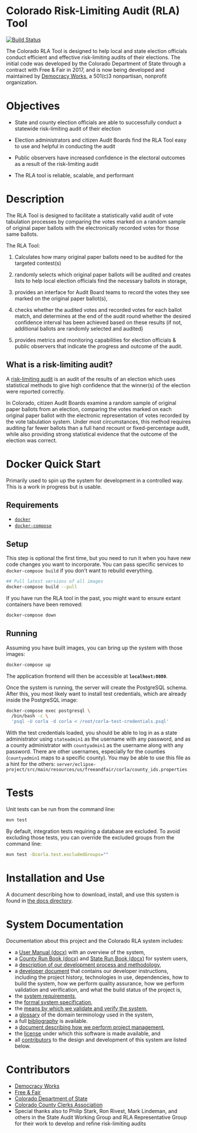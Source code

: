 # Colorado Risk-Limiting Audit (RLA) Tool

[![Build Status](https://travis-ci.org/democracyworks/ColoradoRLA.svg?branch=master)](https://travis-ci.org/democracyworks/ColoradoRLA)

The Colorado RLA Tool is designed to help local and state election officials conduct efficient and effective risk-limiting audits of their elections. The initial code was developed by the Colorado Department of State through a contract with Free & Fair in 2017, and is now being developed and maintained by [Democracy Works](https://democracy.works), a 501(c)3 nonpartisan, nonprofit organization.

# Objectives

- State and county election officials are able to successfully conduct a statewide risk-limiting audit of their election

- Election administrators and citizen Audit Boards find the RLA Tool easy to use and helpful in conducting the audit

- Public observers have increased confidence in the electoral outcomes as a result of the risk-limiting audit

- The RLA tool is reliable, scalable, and performant

# Description

The RLA Tool is designed to facilitate a statistically valid audit of vote tabulation processes by comparing the votes marked on a random sample of original paper ballots with the electronically recorded votes for those same ballots.

The RLA Tool:
1) Calculates how many original paper ballots need to be audited for the targeted contest(s)

2) randomly selects which original paper ballots will be audited and creates lists to help local election officials find the necessary ballots in storage,

3) provides an interface for Audit Board teams to record the votes they see marked on the original paper ballot(s),

4) checks whether the audited votes and recorded votes for each ballot match, and determines at the end of the audit round whether the desired confidence interval has been achieved based on these results (if not, additional ballots are randomly selected and audited)

5) provides metrics and monitoring capabilities for election officials & public observers that indicate the progress and outcome of the audit.

## What is a risk-limiting audit?

A [risk-limiting audit](https://en.wikipedia.org/wiki/Risk-limiting_audit) is an audit of the results of an election which uses statistical methods to give high confidence that the winner(s) of the election were reported correctly.

In Colorado, citizen Audit Boards examine a random sample of original paper ballots from an election, comparing the votes marked on each original paper ballot with the electronic representation of votes recorded by the vote tabulation system. Under most circumstances, this method requires auditing far fewer ballots than a full hand recount or fixed-percentage audit, while also providing strong statistical evidence that the outcome of the election was correct.

# Docker Quick Start

Primarily used to spin up the system for development in a controlled way. This
is a work in progress but is usable.

## Requirements

- [`docker`](https://docs.docker.com/install/)
- [`docker-compose`](https://docs.docker.com/compose/)

## Setup

This step is optional the first time, but you need to run it when you have new
code changes you want to incorporate. You can pass specific services to
`docker-compose build` if you don’t want to rebuild everything.

```sh
## Pull latest versions of all images
docker-compose build --pull
```

If you have run the RLA tool in the past, you might want to ensure extant
containers have been removed:

```sh
docker-compose down
```

## Running

Assuming you have built images, you can bring up the system with those images:

```sh
docker-compose up
```

The application frontend will then be accessible at **`localhost:8080`**.

Once the system is running, the server will create the PostgreSQL schema. After
this, you most likely want to install test credentials, which are already inside
the PostgreSQL image:

```sh
docker-compose exec postgresql \
  /bin/bash -c \
  'psql -U corla -d corla < /root/corla-test-credentials.psql'
```

With the test credentials loaded, you should be able to log in as a state
administrator using `stateadmin1` as the username with any password, and as a
county administrator with `countyadmin1` as the username along with any
password. There are other usernames, especially for the counties (`countyadmin1`
maps to a specific county). You may be able to use this file as a hint for the
others:
`server/eclipse-project/src/main/resources/us/freeandfair/corla/county_ids.properties`

# Tests

Unit tests can be run from the command line:

```sh
mvn test
```

By default, integration tests requiring a database are excluded. To avoid
excluding those tests, you can override the excluded groups from the command
line:

```sh
mvn test -Dcorla.test.excludedGroups=""
```

# Installation and Use

A document describing how to download, install, and use this system is
found in [the docs directory](docs/15_installation.md).

# System Documentation

Documentation about this project and the Colorado RLA system includes:
* a [User Manual (docx)](docs/user_manual.docx)
  with an overview of the system,
* a [County Run Book (docx)](docs/county_runbook.docx) and
  [State Run Book (docx)](docs/sos_runbook.docx) for system users,
* a [description of our development process and methodology](docs/35_methodology.md),
* a [developer document](docs/25_developer.md) that contains our
  developer instructions, including the project history, technologies
  in use, dependencies, how to build the system, how we perform
  quality assurance, how we perform validation and verification, and
  what the build status of the project is,
* the [system requirements](docs/50_requirements.md),
* the [formal system specification](docs/55_specification.md),
* the [means by which we validate and verify the system](docs/40_v_and_v.md),
* a [glossary](docs/89_glossary.md) of the domain terminology used in
  the system,
* a full [bibliography](docs/99_bibliography.md) is available.
* a [document describing how we perform project management](docs/30_project_management.md),
* the [license](LICENSE.md) under which this software is made available,
  and
* all [contributors](#contributors) to the design and development of
  this system are listed below.

# Contributors

* [Democracy Works](https://democracy.works)
* [Free & Fair](https://http://freeandfair.us)
* [Colorado Department of State](https://www.sos.state.co.us/pubs/elections/auditCenter.html)
* [Colorado County Clerks Association](www.clerkandrecorder.org/)
* Special thanks also to Philip Stark, Ron Rivest, Mark Lindeman, and others in the State Audit Working Group and RLA Representative Group for their work to develop and refine risk-limiting audits
